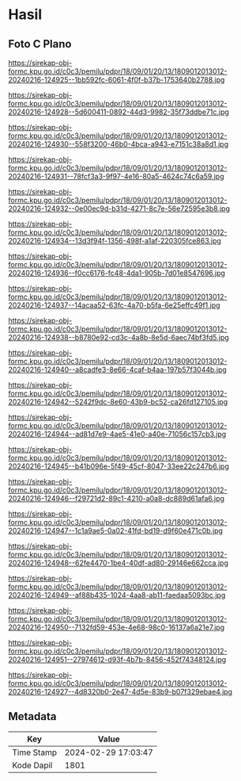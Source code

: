 # Hasil

## Foto C Plano

https://sirekap-obj-formc.kpu.go.id/c0c3/pemilu/pdpr/18/09/01/20/13/1809012013012-20240216-124925--1bb592fc-6061-4f0f-b37b-1753640b2788.jpg

https://sirekap-obj-formc.kpu.go.id/c0c3/pemilu/pdpr/18/09/01/20/13/1809012013012-20240216-124928--5d600411-0892-44d3-9982-35f73ddbe71c.jpg

https://sirekap-obj-formc.kpu.go.id/c0c3/pemilu/pdpr/18/09/01/20/13/1809012013012-20240216-124930--558f3200-46b0-4bca-a943-e7151c38a8d1.jpg

https://sirekap-obj-formc.kpu.go.id/c0c3/pemilu/pdpr/18/09/01/20/13/1809012013012-20240216-124931--78fcf3a3-9f97-4e16-80a5-4624c74c6a59.jpg

https://sirekap-obj-formc.kpu.go.id/c0c3/pemilu/pdpr/18/09/01/20/13/1809012013012-20240216-124932--0e00ec9d-b31d-4271-8c7e-56e72595e3b8.jpg

https://sirekap-obj-formc.kpu.go.id/c0c3/pemilu/pdpr/18/09/01/20/13/1809012013012-20240216-124934--13d3f94f-1356-498f-a1af-220305fce863.jpg

https://sirekap-obj-formc.kpu.go.id/c0c3/pemilu/pdpr/18/09/01/20/13/1809012013012-20240216-124936--f0cc6176-fc48-4da1-905b-7d01e8547696.jpg

https://sirekap-obj-formc.kpu.go.id/c0c3/pemilu/pdpr/18/09/01/20/13/1809012013012-20240216-124937--14acaa52-63fc-4a70-b5fa-6e25effc49f1.jpg

https://sirekap-obj-formc.kpu.go.id/c0c3/pemilu/pdpr/18/09/01/20/13/1809012013012-20240216-124938--b8780e92-cd3c-4a8b-8e5d-6aec74bf3fd5.jpg

https://sirekap-obj-formc.kpu.go.id/c0c3/pemilu/pdpr/18/09/01/20/13/1809012013012-20240216-124940--a8cadfe3-8e66-4caf-b4aa-197b57f3044b.jpg

https://sirekap-obj-formc.kpu.go.id/c0c3/pemilu/pdpr/18/09/01/20/13/1809012013012-20240216-124942--5242f9dc-8e60-43b9-bc52-ca26fd127105.jpg

https://sirekap-obj-formc.kpu.go.id/c0c3/pemilu/pdpr/18/09/01/20/13/1809012013012-20240216-124944--ad81d7e9-4ae5-41e0-a40e-71056c157cb3.jpg

https://sirekap-obj-formc.kpu.go.id/c0c3/pemilu/pdpr/18/09/01/20/13/1809012013012-20240216-124945--b41b096e-5f49-45cf-8047-33ee22c247b6.jpg

https://sirekap-obj-formc.kpu.go.id/c0c3/pemilu/pdpr/18/09/01/20/13/1809012013012-20240216-124946--f29721d2-89c1-4210-a0a8-dc889d61afa6.jpg

https://sirekap-obj-formc.kpu.go.id/c0c3/pemilu/pdpr/18/09/01/20/13/1809012013012-20240216-124947--1c1a9ae5-0a02-41fd-bd19-d9f60e471c0b.jpg

https://sirekap-obj-formc.kpu.go.id/c0c3/pemilu/pdpr/18/09/01/20/13/1809012013012-20240216-124948--62fe4470-1be4-40df-ad80-29146e662cca.jpg

https://sirekap-obj-formc.kpu.go.id/c0c3/pemilu/pdpr/18/09/01/20/13/1809012013012-20240216-124949--af88b435-1024-4aa8-ab11-faedaa5093bc.jpg

https://sirekap-obj-formc.kpu.go.id/c0c3/pemilu/pdpr/18/09/01/20/13/1809012013012-20240216-124950--7132fd59-453e-4e68-98c0-16137a6a21e7.jpg

https://sirekap-obj-formc.kpu.go.id/c0c3/pemilu/pdpr/18/09/01/20/13/1809012013012-20240216-124951--27974612-d93f-4b7b-8456-452f74348124.jpg

https://sirekap-obj-formc.kpu.go.id/c0c3/pemilu/pdpr/18/09/01/20/13/1809012013012-20240216-124927--4d8320b0-2e47-4d5e-83b9-b07f329ebae4.jpg


## Metadata

| Key        | Value               |
| ---------- | ------------------- |
| Time Stamp | 2024-02-29 17:03:47 |
| Kode Dapil | 1801                |



